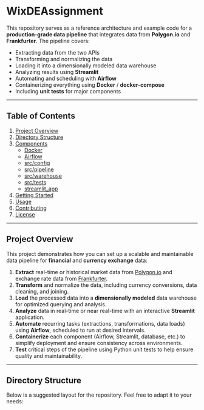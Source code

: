 # WixDEAssignment

This repository serves as a reference architecture and example code for a **production-grade data pipeline** that integrates data from **Polygon.io** and **Frankfurter**. The pipeline covers:
- Extracting data from the two APIs  
- Transforming and normalizing the data  
- Loading it into a dimensionally modeled data warehouse  
- Analyzing results using **Streamlit**  
- Automating and scheduling with **Airflow**  
- Containerizing everything using **Docker** / **docker-compose**  
- Including **unit tests** for major components  

---
## Table of Contents
1. [Project Overview](#project-overview)  
2. [Directory Structure](#directory-structure)  
3. [Components](#components)  
   - [Docker](#docker)  
   - [Airflow](#airflow)  
   - [src/config](#srconfig)  
   - [src/pipeline](#srcpipeline)  
   - [src/warehouse](#srcwarehouse)  
   - [src/tests](#srctests)  
   - [streamlit_app](#streamlit_app)  
4. [Getting Started](#getting-started)  
5. [Usage](#usage)  
6. [Contributing](#contributing)  
7. [License](#license)  

---

## Project Overview
This project demonstrates how you can set up a scalable and maintainable data pipeline for **financial** and **currency exchange** data:

1. **Extract** real-time or historical market data from [Polygon.io](https://polygon.io/) and exchange rate data from [Frankfurter](https://www.frankfurter.app/).  
2. **Transform** and normalize the data, including currency conversions, data cleaning, and joining.  
3. **Load** the processed data into a **dimensionally modeled** data warehouse for optimized querying and analysis.  
4. **Analyze** data in real-time or near real-time with an interactive **Streamlit** application.  
5. **Automate** recurring tasks (extractions, transformations, data loads) using **Airflow**, scheduled to run at desired intervals.  
6. **Containerize** each component (Airflow, Streamlit, database, etc.) to simplify deployment and ensure consistency across environments.  
7. **Test** critical steps of the pipeline using Python unit tests to help ensure quality and maintainability.

---

## Directory Structure
Below is a suggested layout for the repository. Feel free to adapt it to your needs:

